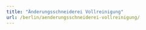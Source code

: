 ```yaml
---
title: "Änderungsschneiderei Vollreinigung"
url: /berlin/aenderungsschneiderei-vollreinigung/
---
```


